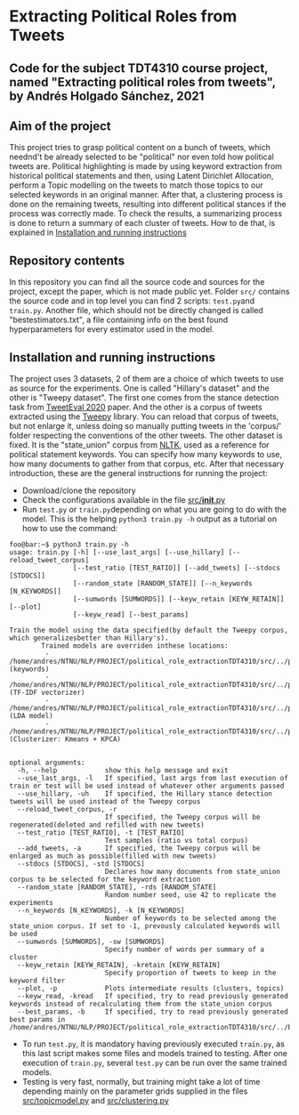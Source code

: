 # Extracting Political Roles from Tweets
Code for the subject TDT4310 course project, named "Extracting political roles from tweets", by Andrés Holgado Sánchez, 2021
--------
## Aim of the project
This project tries to grasp political content on a bunch of tweets, which neednd't be already selected to be "political" nor even told how political tweets are. Political highlighting is made by using keyword extraction from historical political statements and then, using Latent Dirichlet Allocation, perform a Topic modelling on the tweets to match those topics to our selected keywords in an original manner. After that, a clustering process is done on the remaining tweets, resulting into different political stances if the process was correctly made. To check the results, a summarizing process is done to return a summary of each cluster of tweets. How to de that, is explained in [Installation and running instructions](installation-and-running-instructions)
## Repository contents

In this repository you can find all the source code and sources for the project, except the paper, which is not made public yet.
Folder `src/` contains the source code and in top level you can find 2 scripts: `test.py`and `train.py`. Another file, which should not be directly changed is called "bestestimators.txt", a file containing info on the best found hyperparameters for every estimator used in the model.
## Installation and running instructions
The project uses 3 datasets, 2 of them are a choice of which tweets to use as source for the experiments. One is called "Hillary's dataset" and the other is "Tweepy dataset". The first one comes from the stance detection task from [TweetEval 2020](https://github.com/cardiffnlp/tweeteval) paper. And the other is a corpus of tweets extracted using the [Tweepy](https://www.tweepy.org/) library. You can reload that corpus of tweets, but not enlarge it, unless doing so manually putting tweets in the 'corpus/' folder respecting the conventions of the other tweets.
The other dataset is fixed. It is the "state_union" corpus from [NLTK](https://www.nltk.org/), used as a reference for political statement keywords. You can specify how many keywords to use, how many documents to gather from that corpus, etc.
After that necessary introduction, these are the general instructions for running the project:
- Download/clone the repository
- Check the configurations available in the file [src/__init__.py](https://github.com/andresh26-uam/political_role_extractionTDT4310/src/__init__.py)
- Run `test.py` or `train.py`depending on what you are going to do with the model. This is the helping `python3 train.py -h` output as a tutorial on how to use the command:
```console
foo@bar:~$ python3 train.py -h
usage: train.py [-h] [--use_last_args] [--use_hillary] [--reload_tweet_corpus]
                [--test_ratio [TEST_RATIO]] [--add_tweets] [--stdocs [STDOCS]]
                [--random_state [RANDOM_STATE]] [--n_keywords [N_KEYWORDS]]
                [--sumwords [SUMWORDS]] [--keyw_retain [KEYW_RETAIN]] [--plot]
                [--keyw_read] [--best_params]

Train the model using the data specified(by default the Tweepy corpus, which generalizesbetter than Hillary's).
        Trained models are overriden inthese locations:
         - /home/andres/NTNU/NLP/PROJECT/political_role_extractionTDT4310/src/../pkl/keywords.pkl (keywords)
         - /home/andres/NTNU/NLP/PROJECT/political_role_extractionTDT4310/src/../pkl/trained_tfidf.pkl (TF-IDF vectorizer)
         - /home/andres/NTNU/NLP/PROJECT/political_role_extractionTDT4310/src/../pkl/trained_lda.pkl (LDA model)
         - /home/andres/NTNU/NLP/PROJECT/political_role_extractionTDT4310/src/../pkl/trained_clusterer.pkl (Clusterizer: Kmeans + KPCA)
         

optional arguments:
  -h, --help            show this help message and exit
  --use_last_args, -l   If specified, last args from last execution of train or test will be used instead of whatever other arguments passed
  --use_hillary, -uh    If specified, the Hillary stance detection tweets will be used instead of the Tweepy corpus
  --reload_tweet_corpus, -r
                        If specified, the Tweepy corpus will be regenerated(deleted and refilled with new tweets)
  --test_ratio [TEST_RATIO], -t [TEST_RATIO]
                        Test samples (ratio vs total corpus)
  --add_tweets, -a      If specified, the Tweepy corpus will be enlarged as much as possible(filled with new tweets)
  --stdocs [STDOCS], -std [STDOCS]
                        Declares how many documents from state_union corpus to be selected for the keyword extraction
  --random_state [RANDOM_STATE], -rds [RANDOM_STATE]
                        Random number seed, use 42 to replicate the experiments
  --n_keywords [N_KEYWORDS], -k [N_KEYWORDS]
                        Number of keywords to be selected among the state_union corpus. If set to -1, prevously calculated keywords will be used
  --sumwords [SUMWORDS], -sw [SUMWORDS]
                        Specify number of words per summary of a cluster
  --keyw_retain [KEYW_RETAIN], -kretain [KEYW_RETAIN]
                        Specify proportion of tweets to keep in the keyword filter
  --plot, -p            Plots intermediate results (clusters, topics)
  --keyw_read, -kread   If specified, try to read previously generated keywords instead of recalculating them from the state_union corpus
  --best_params, -b     If specified, try to read previously generated best params in /home/andres/NTNU/NLP/PROJECT/political_role_extractionTDT4310/src/../bestestimators.txt
```
- To run `test.py`, it is mandatory having previously executed `train.py`, as this last script makes some files and models trained to testing. After one execution of `train.py`, several `test.py` can be run over the same trained models. 
- Testing is very fast, normally, but training might take a lot of time depending mainly on the parameter grids supplied in the files [src/topicmodel.py](https://github.com/andresh26-uam/political_role_extractionTDT4310/src/topicmodel.py) and [src/clustering.py](https://github.com/andresh26-uam/political_role_extractionTDT4310/src/clustering.py)
